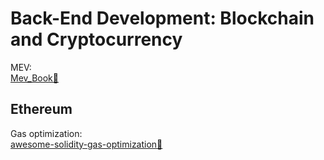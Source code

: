 # Back-End Development: Blockchain and Cryptocurrency

MEV:  
[Mev_Book💩](https://github.com/0xOsiris/Mev_Book)

## Ethereum

Gas optimization:  
[awesome-solidity-gas-optimization💩](https://github.com/0xisk/awesome-solidity-gas-optimization)
